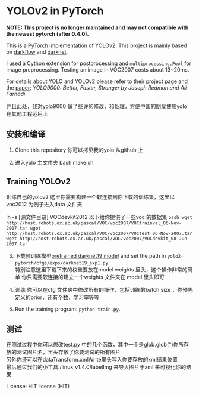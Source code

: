 # YOLOv2 in PyTorch
**NOTE: This project is no longer maintained and may not compatible with the newest pytorch (after 0.4.0).**

This is a [PyTorch](https://github.com/pytorch/pytorch)
implementation of YOLOv2.
This project is mainly based on [darkflow](https://github.com/thtrieu/darkflow)
and [darknet](https://github.com/pjreddie/darknet).

I used a Cython extension for postprocessing and 
`multiprocessing.Pool` for image preprocessing.
Testing an image in VOC2007 costs about 13~20ms.

For details about YOLO and YOLOv2 please refer to their [project page](https://pjreddie.com/darknet/yolo/) 
and the [paper](https://arxiv.org/abs/1612.08242):
*YOLO9000: Better, Faster, Stronger by Joseph Redmon and Ali Farhadi*.

并且此处，我对yolo9000 做了些许的修改，和处理，方便中国的朋友使用yolo 在其他工程运用上  



## 安装和编译
1. Clone this repository
    你可以拷贝我的yolo 从github 上  

2. 进入yolo 主文件夹 bash make.sh  

## Training YOLOv2
训练自己的yolov2
这里你需要构建一个软连接到你下载的训练集，这里以voc2012 为例子进入data 文件夹  

ln -s [源文件目录] VOCdevkit2012 以下给你提供了一些voc 的数据集
    ```bash
    wget http://host.robots.ox.ac.uk/pascal/VOC/voc2007/VOCtrainval_06-Nov-2007.tar
    wget http://host.robots.ox.ac.uk/pascal/VOC/voc2007/VOCtest_06-Nov-2007.tar
    wget http://host.robots.ox.ac.uk/pascal/VOC/voc2007/VOCdevkit_08-Jun-2007.tar
    ```
    
3. 下载预训练模型[pretrained darknet19 model](https://drive.google.com/file/d/0B4pXCfnYmG1WRG52enNpcV80aDg/view?usp=sharing)
and set the path in `yolo2-pytorch/cfgs/exps/darknet19_exp1.py`.  
    特别注意这里下载下来的权重要放在model weights 里头，这个操作非常的简单 你只需要软连接的建立一个weights 文件夹在 model 里头即可  

4. 训练
    你可以在cfg 文件夹中修改所有的操作，包括训练的batch size ，你预先定义的prior，还有个数，学习率等等  


6. Run the training program: `python train.py`.


## 测试
在测试过程中你可以修改test.py 中的几个函数，其中一个是glob.glob(*)你所存放的测试图片名，里头存放了你要测试的所有图片  
另外你还可以在dataTransform.xmlWrite里头写入你要存放的xml结果位置  
最后通过我们的小工具./linux_v1.4.0/labelImg 来导入图片于xml 来可视化你的结果  



License: HIT license (HIT)
